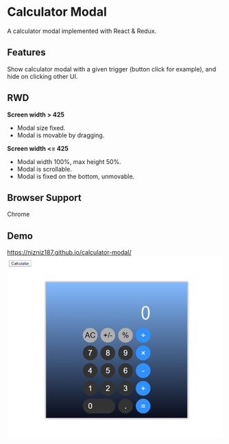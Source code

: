 # Calculator Modal
A calculator modal implemented with React & Redux.

## Features
Show calculator modal with a given trigger (button click for example), and hide on clicking other UI.

## RWD
**Screen width > 425**

- Modal size fixed.
- Modal is movable by dragging.

**Screen width <= 425**

- Modal width 100%, max height 50%.
- Modal is scrollable.
- Modal is fixed on the bottom, unmovable.

## Browser Support
Chrome

## Demo
https://nizniz187.github.io/calculator-modal/
![img](https://github.com/nizniz187/calculator-modal/blob/master/demo.png)
